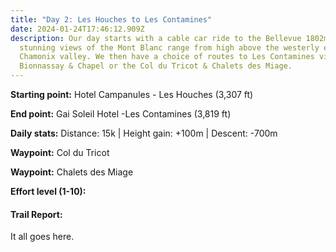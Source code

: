 ```yaml
---
title: "Day 2: Les Houches to Les Contamines"
date: 2024-01-24T17:46:12.909Z
description: Our day starts with a cable car ride to the Bellevue 1802m with
  stunning views of the Mont Blanc range from high above the westerly end of the
  Chamonix valley. We then have a choice of routes to Les Contamines via
  Bionnassay & Chapel or the Col du Tricot & Chalets des Miage.
---
```

**Starting point:** Hotel Campanules - Les Houches (3,307 ft)

**End point:** Gai Soleil Hotel -Les Contamines (3,819 ft)

**Daily stats:** Distance: 15k | Height gain: +100m | Descent: -700m

**Waypoint:** Col du Tricot

**Waypoint:** Chalets des Miage

**Effort level (1-10):**

#### Trail Report:

It all goes here.